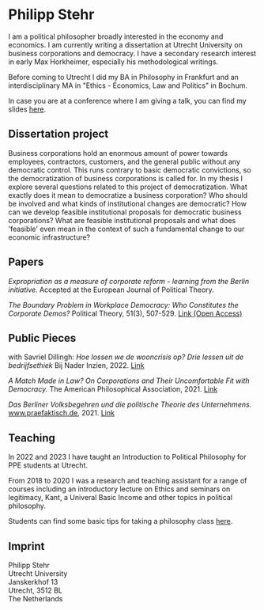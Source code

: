 # Philipp Stehr

I am a political philosopher broadly interested in the economy and economics. I am currently writing a dissertation at Utrecht University on business corporations and democracy. I have a secondary research interest in early Max Horkheimer, especially his methodological writings.

Before coming to Utrecht I did my BA in Philosophy in Frankfurt and an interdisciplinary MA in "Ethics - Economics, Law and Politics" in Bochum.

In case you are at a conference where I am giving a talk, you can find my slides [here](https://philippstehr.github.io/presentations/Presentation_Braga_slides.pdf).

## Dissertation project

Business corporations hold an enormous amount of power towards employees, contractors, customers, and the general public without any democratic control. This runs contrary to basic democratic convictions, so the democratization of business corporations is called for. In my thesis I explore several questions related to this project of democratization. What exactly does it mean to democratize a business corporation? Who should be involved and what kinds of institutional changes are democratic? How can we develop feasible institutional proposals for democratic business corporations? What are feasible institutional proposals and what does 'feasible' even mean in the context of such a fundamental change to our economic infrastructure?

## Papers

*Expropriation as a measure of corporate reform - learning from the Berlin initiative.* Accepted at the European Journal of Political Theory.

*The Boundary Problem in Workplace Democracy: Who Constitutes the Corporate Demos?* Political Theory, 51(3), 507-529. [Link (Open Access)](https://journals.sagepub.com/doi/10.1177/00905917221131821)

## Public Pieces

with Savriel Dillingh: *Hoe lossen we de wooncrisis op? Drie lessen uit de bedrijfsethiek* Bij Nader Inzien, 2022. [Link](https://bijnaderinzien.com/2022/02/10/hoe-lossen-we-de-wooncrisis-op/)

*A Match Made in Law? On Corporations and Their Uncomfortable Fit with Democracy.* The American Philosophical Association, 2021. [Link](https://blog.apaonline.org/2021/10/04/a-match-made-in-law-on-corporations-and-their-uncomfortable-fit-with-democracy/)

*Das Berliner Volksbegehren und die politische Theorie des Unternehmens.* www.praefaktisch.de, 2021. [Link](https://www.praefaktisch.de/002e/das-berliner-volksbegehren-und-die-politische-theorie-des-unternehmens/)

## Teaching

In 2022 and 2023 I have taught an Introduction to Political Philosophy for PPE students at Utrecht.

From 2018 to 2020 I was a research and teaching assistant for a range of courses including an introductory lecture on Ethics and seminars on legitimacy, Kant, a Univeral Basic Income and other topics in political philosophy.

Students can find some basic tips for taking a philosophy class [here](https://philippstehr.github.io/StudentResources.html).

## Imprint

Philipp Stehr  
Utrecht University  
Janskerkhof 13  
Utrecht, 3512 BL  
The Netherlands  

